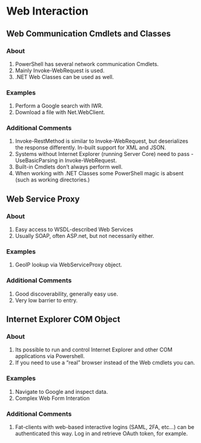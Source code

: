#	Web Interaction

##	Web Communication Cmdlets and Classes
###	About
1. PowerShell has several network communication Cmdlets.
2. Mainly Invoke-WebRequest is used.
3. .NET Web Classes can be used as well.

### Examples
1. 	Perform a Google search with IWR.
2. 	Download a file with Net.WebClient.

### Additional Comments
1. Invoke-RestMethod is similar to Invoke-WebRequest, but deserializes the response differently. In-built support for XML and JSON.
2. Systems without Internet Explorer (running Server Core) need to pass -UseBasicParsing in Invoke-WebRequest.
3. Built-in Cmdlets don’t always perform well.
4. When working with .NET Classes some PowerShell magic is absent (such as working directories.)

##	Web Service Proxy
### About
1. Easy access to WSDL-described Web Services
2. Usually SOAP, often ASP.net, but not necessarily either.

### Examples
1. GeoIP lookup via WebServiceProxy object.

### Additional Comments
1. Good discoverability, generally easy use.
2. Very low barrier to entry.

##	Internet Explorer COM Object
### About
1. Its possible to run and control Internet Explorer and other COM applications via Powershell.
2. If you need to use a “real” browser instead of the Web cmdlets you can.

### Examples
1. Navigate to Google and inspect data.
2. Complex Web Form Interation

### Additional Comments
1. Fat-clients with web-based interactive logins (SAML, 2FA, etc…) can be authenticated this way. Log in and retrieve OAuth token, for example.
